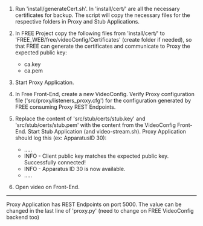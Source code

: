 1. Run 'install/generateCert.sh'. In 'install/cert/' are all the necessary certificates for backup. The script will copy the necessary files for the respective folders in Proxy and Stub Applications.

2. In FREE Project copy the following files from 'install/cert/' to 'FREE_WEB/free/videoConfig/Certificates' (create folder if needed), so that FREE can generate the certificates and communicate to Proxy the expected public key:
   - ca.key
   - ca.pem

3. Start Proxy Application.

4. In Free Front-End, create a new VideoConfig.
Verify Proxy configuration file ('src/proxy/listeners_proxy.cfg') for the configuration generated by FREE consuming Proxy REST Endpoints.

5. Replace the content of 'src/stub/certs/stub.key' and 'src/stub/certs/stub.pem' with the content from the VideoConfig Front-End.
Start Stub Application (and video-stream.sh).
Proxy Application should log this (ex: ApparatusID 30):
      -  .....
      -  INFO - Client public key matches the expected public key. Successfully connected!
      -  INFO - Apparatus ID 30 is now available.
      -  .....

6. Open video on Front-End.


--------------------------
Proxy Application has REST Endpoints on port 5000. The value can be changed in the last line of 'proxy.py' (need to change on FREE VideoConfig backend too)